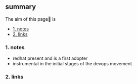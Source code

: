 ## summary
The aim of this page📝 is

<!-- TOC -->

- [1. notes](#1-notes)
- [2. links](#2-links)

<!-- /TOC -->

### 1. notes
* redhat present and is a first adopter
* instrumental in the initial stages of the devops movement

### 2. links